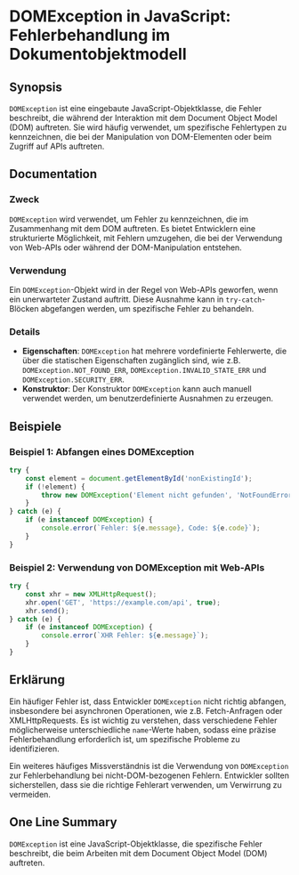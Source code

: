 <!--
Meta Description: # DOMException in JavaScript: Fehlerbehandlung im Dokumentobjektmodell ## Synopsis `DOMException` ist eine eingebaute JavaScript-Objektklasse, die Feh...
Meta Keywords: domexception, die, fehler, ist, der
-->

# DOMException in JavaScript: Fehlerbehandlung im Dokumentobjektmodell

## Synopsis
`DOMException` ist eine eingebaute JavaScript-Objektklasse, die Fehler beschreibt, die während der Interaktion mit dem Document Object Model (DOM) auftreten. Sie wird häufig verwendet, um spezifische Fehlertypen zu kennzeichnen, die bei der Manipulation von DOM-Elementen oder beim Zugriff auf APIs auftreten.

## Documentation
### Zweck
`DOMException` wird verwendet, um Fehler zu kennzeichnen, die im Zusammenhang mit dem DOM auftreten. Es bietet Entwicklern eine strukturierte Möglichkeit, mit Fehlern umzugehen, die bei der Verwendung von Web-APIs oder während der DOM-Manipulation entstehen.

### Verwendung
Ein `DOMException`-Objekt wird in der Regel von Web-APIs geworfen, wenn ein unerwarteter Zustand auftritt. Diese Ausnahme kann in `try-catch`-Blöcken abgefangen werden, um spezifische Fehler zu behandeln.

### Details
- **Eigenschaften**: `DOMException` hat mehrere vordefinierte Fehlerwerte, die über die statischen Eigenschaften zugänglich sind, wie z.B. `DOMException.NOT_FOUND_ERR`, `DOMException.INVALID_STATE_ERR` und `DOMException.SECURITY_ERR`.
- **Konstruktor**: Der Konstruktor `DOMException` kann auch manuell verwendet werden, um benutzerdefinierte Ausnahmen zu erzeugen.

## Beispiele

### Beispiel 1: Abfangen eines DOMException
```javascript
try {
    const element = document.getElementById('nonExistingId');
    if (!element) {
        throw new DOMException('Element nicht gefunden', 'NotFoundError');
    }
} catch (e) {
    if (e instanceof DOMException) {
        console.error(`Fehler: ${e.message}, Code: ${e.code}`);
    }
}
```

### Beispiel 2: Verwendung von DOMException mit Web-APIs
```javascript
try {
    const xhr = new XMLHttpRequest();
    xhr.open('GET', 'https://example.com/api', true);
    xhr.send();
} catch (e) {
    if (e instanceof DOMException) {
        console.error(`XHR Fehler: ${e.message}`);
    }
}
```

## Erklärung
Ein häufiger Fehler ist, dass Entwickler `DOMException` nicht richtig abfangen, insbesondere bei asynchronen Operationen, wie z.B. Fetch-Anfragen oder XMLHttpRequests. Es ist wichtig zu verstehen, dass verschiedene Fehler möglicherweise unterschiedliche `name`-Werte haben, sodass eine präzise Fehlerbehandlung erforderlich ist, um spezifische Probleme zu identifizieren.

Ein weiteres häufiges Missverständnis ist die Verwendung von `DOMException` zur Fehlerbehandlung bei nicht-DOM-bezogenen Fehlern. Entwickler sollten sicherstellen, dass sie die richtige Fehlerart verwenden, um Verwirrung zu vermeiden.

## One Line Summary
`DOMException` ist eine JavaScript-Objektklasse, die spezifische Fehler beschreibt, die beim Arbeiten mit dem Document Object Model (DOM) auftreten.
